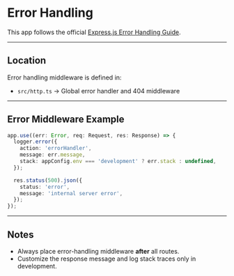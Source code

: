 # Error Handling

This app follows the official [Express.js Error Handling Guide](https://expressjs.com/en/guide/error-handling.html).

---

## Location

Error handling middleware is defined in:

- `src/http.ts` → Global error handler and 404 middleware

---

## Error Middleware Example

```ts
app.use((err: Error, req: Request, res: Response) => {
  logger.error({
    action: 'errorHandler',
    message: err.message,
    stack: appConfig.env === 'development' ? err.stack : undefined,
  });

  res.status(500).json({
    status: 'error',
    message: 'internal server error',
  });
});
```

---

## Notes

- Always place error-handling middleware **after** all routes.
- Customize the response message and log stack traces only in development.

